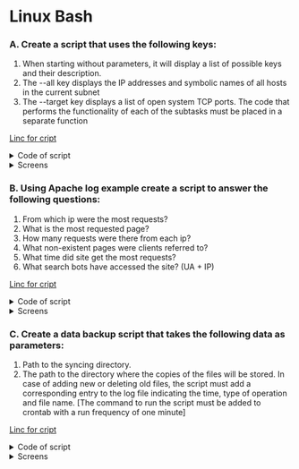 # Linux Bash
   
### A. Create a script that uses the following keys:
1. When starting without parameters, it will display a list of possible keys and their description.
2. The --all key displays the IP addresses and symbolic names of all hosts in the current subnet
3. The --target key displays a list of open system TCP ports.
The code that performs the functionality of each of the subtasks must be placed in a separate function

[Linc for cript](https://github.com/ArturMaksymchuk/EPAM_Autumn2022/blob/master/LinuxBash/a.sh)

<details>
  <summary>Code of script</summary>
  
  ```bash
#!/bin/bash

#TARGET function
function target(){
    
echo "Open ports: "
ss -nlt | awk 'NR>1{print$4}' | awk -F : '{print$2}' | uniq
}

#ALL function
function all(){

echo "Name of host and IP addresses :"
echo '     IP          Hostname'
       for  i in  $( ip n |awk '{print$1}')
do
echo "$i    $(host $i|awk -F pointer '{print$2}')   $(host $i|awk -F : '{print$2}')"
done
}

#NO keys
function other(){

echo  << EOF ' Please use keys:
 --all       displays the IP addresses and symbolic names of all hosts in the current subnet
 --target    displays a list of open system TCP ports'
EOF
}

#-----------MAIN SCRIPT----------------#

case $1 in
#target case
--target) target
;;
#IP case
--all)all
 ;;
#other  parameters
*)other
;;

esac
  ```
  
</details>

<details>
  <summary>Screens</summary>
  
![](https://github.com/ArturMaksymchuk/EPAM_Autumn2022/blob/master/LinuxBash/screens/a1.png)
  
</details>

### B. Using Apache log example create a script to answer the following questions:
1. From which ip were the most requests?
2. What is the most requested page?
3. How many requests were there from each ip?
4. What non-existent pages were clients referred to? 
5. What time did site get the most requests?
6. What search bots have accessed the site? (UA + IP)

[Linc for cript](https://github.com/ArturMaksymchuk/EPAM_Autumn2022/blob/master/LinuxBash/b.sh)

<details>
  <summary>Code of script</summary>
  
  ```bash
#!/bin/bash

#-------------3---------
function  list_ip(){
echo "Count requests were there from each ip"
cat $1 | awk '{print$1}'|sort -n|uniq -c|sort -n -r
}
#-------------1---------
function most_ip(){
max=$(list_ip $1 |awk 'NR==2{print$1}')
maxip=$(list_ip $1 |awk 'NR==2{print$1}')

echo " The most requested IP: $maxip with $max requests "
}
#--------2---------
function count_pages(){
awk '{print$7}' $1 |sort -n |uniq -c |sort -n -r
}
function most_page(){
max=$(count_pages $1 |awk 'NR==1{print$1}')
maxp=$(count_pages $1 |awk 'NR==1{print$2}')
echo " The most requested page with $max requests is "
echo $maxp
}
#----------4----------
function nonpages(){
echo  "There are non-existent pages were clients referred to:"
echo " "
awk '($9=="404" ) {print$7}' $1 |sort -n |uniq |sort -n -r
}
#---------5---------
function timelist(){
cat $1 | awk '{print$4}'|awk -F: '{print$2}' |sort -n| uniq -c|sort -n -r
}
function mtime(){
max=$(timelist $1 |awk 'NR==1{print$1}')
maxtime=$(timelist $1 |awk 'NR==1{print$2}')
echo " The most requested time: $maxtime hour with $max requests "
}

#-----------6-----------
function acc_site(){
echo  "There are UA what have accessed the site:"
awk ' {print$12}' $1 |sort -n |uniq| sed  's/"//g'
}

#--------other-----------

#NO keys
function other(){

echo  << EOF ' 
Usage: b.sh [OPTION]... [FILE]...
option and pats to file is mandatory
[OPTION] :
--1 show most requests IP
--2 show the most requested page
--3 count requests from each IP 
--4 non-existent pages were clients referred to 
--5 What time did site get the most requests?
--6 (UA + IP) have accessed the site
--all       displays all previos keys'
 
EOF
}

#-----------MAIN SCRIPT----------------#

case $1 in
#target case
--1) most_ip $2
;;
--2) most_page $2
;;
--3) list_ip $2
;;
--4) nonpages $2
;;
--5) mtime $2
;;
--6) acc_site $2
;;
#IP case
--all)
most_ip $2
most_page $2
list_ip $2
nonpages $2
mtime $2
acc_site $2
 ;;
#other  parameters
*)other
;;

esac

  ```
  
</details>

<details>
  <summary>Screens</summary>
  
![](https://github.com/ArturMaksymchuk/EPAM_Autumn2022/blob/master/LinuxBash/screens/b1.png)
  
</details>

### C. Create a data backup script that takes the following data as parameters:
1. Path to the syncing directory.
2. The path to the directory where the copies of the files will be stored.
In case of adding new or deleting old files, the script must add a corresponding entry to the log file indicating the time, type of operation and file name. [The command to run the script must be added to crontab with a run frequency of one minute]

[Linc for cript](https://github.com/ArturMaksymchuk/EPAM_Autumn2022/blob/master/LinuxBash/c.sh)


<details>
  <summary>Code of script</summary>
  
  ```bash
  #!/bin/bash

dir1=$1
dir2=$2
function rmold(){
for i in $(diff $1 $2  |awk -v var="$2:" '(var==$3) {print $4}')
do
if [ -f $2/$i  ] ; then
  if [ $i != "backup.log" ] ; then
rm  -f $2/$i
echo "[ $(date) ] delete file $i"  >> $2/backup.log
   fi
elif [ -d $2/$i ] ; then
rm  -r $2/$i
echo "[ $(date) ] delete directory $i"  >>  $2/backup.log
fi
done
}

function copynew(){
for i in $(diff $1 $2  |awk -v var="$1:" '(var==$3) {print $4}')
do
if [ -f $1/$i ] ; then
cp $1/$i $2
echo "[ $(date) ] create file $i"  >> $2/backup.log
elif  [ -d $1/$i ] ; then
cp -r $1/$i $2
echo "[ $(date) ] create directory $i"   >> $2/backup.log
fi
done
}

copynew $dir1 $dir2
rmold $dir1 $dir2

  ```
  
</details>



<details>
  <summary>Screens</summary>
  
![](https://github.com/ArturMaksymchuk/EPAM_Autumn2022/blob/master/LinuxBash/screens/c1.png)
  
</details>
